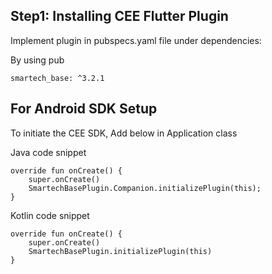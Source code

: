 ## Step1: Installing CEE Flutter Plugin

Implement plugin in pubspecs.yaml file under dependencies:

By using pub
```
smartech_base: ^3.2.1
```

## For Android SDK Setup

To initiate the CEE SDK, Add below in Application class

Java code snippet
```
override fun onCreate() {
    super.onCreate()
    SmartechBasePlugin.Companion.initializePlugin(this);
}
```

Kotlin code snippet
```
override fun onCreate() {
    super.onCreate()
    SmartechBasePlugin.initializePlugin(this)
}
```
